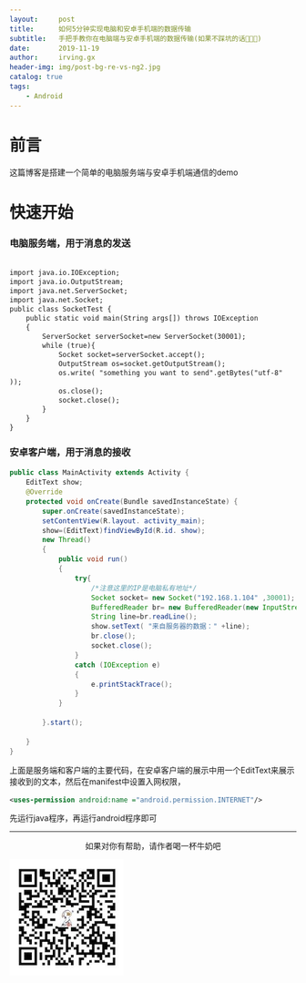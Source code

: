 ```yaml
---
layout:     post
title:      如何5分钟实现电脑和安卓手机端的数据传输
subtitle:   手把手教你在电脑端与安卓手机端的数据传输(如果不踩坑的话🙈🙊🙉)
date:       2019-11-19
author:     irving.gx
header-img: img/post-bg-re-vs-ng2.jpg
catalog: true
tags:
    - Android
---
```



# 前言
这篇博客是搭建一个简单的电脑服务端与安卓手机端通信的demo

# 快速开始

### 电脑服务端，用于消息的发送
```

import java.io.IOException;
import java.io.OutputStream;
import java.net.ServerSocket;
import java.net.Socket;
public class SocketTest {
    public static void main(String args[]) throws IOException
    {
        ServerSocket serverSocket=new ServerSocket(30001);
        while (true){
            Socket socket=serverSocket.accept();
            OutputStream os=socket.getOutputStream();
            os.write( "something you want to send".getBytes("utf-8" ));
            os.close();
            socket.close();
        }
    }
}

```
### 安卓客户端，用于消息的接收

```java
public class MainActivity extends Activity {
    EditText show;
    @Override
    protected void onCreate(Bundle savedInstanceState) {
        super.onCreate(savedInstanceState);
        setContentView(R.layout. activity_main);
        show=(EditText)findViewById(R.id. show);
        new Thread()
        {
            public void run()
            {
                try{
                    /*注意这里的IP是电脑私有地址*/
                    Socket socket= new Socket("192.168.1.104" ,30001);
                    BufferedReader br= new BufferedReader(new InputStreamReader(socket.getInputStream()));
                    String line=br.readLine();
                    show.setText( "来自服务器的数据：" +line);
                    br.close();
                    socket.close();
                }
                catch (IOException e)
                {
                    e.printStackTrace();
                }
            }

        }.start();

    }
}
```

上面是服务端和客户端的主要代码，在安卓客户端的展示中用一个EditText来展示接收到的文本，然后在manifest中设置入网权限，

```xml
<uses-permission android:name ="android.permission.INTERNET"/>
```

先运行java程序，再运行android程序即可


 - - -
  <p align="center">如果对你有帮助，请作者喝一杯牛奶吧</p>
     
<img src="/img/wepay.jpg"/>



